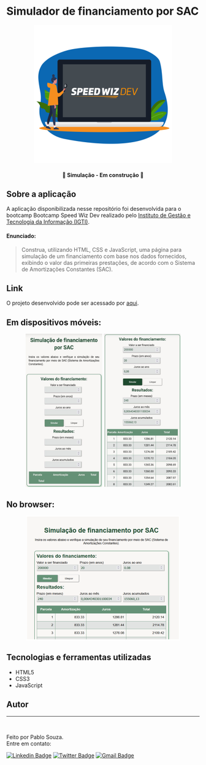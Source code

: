 # Simulador de financiamento por SAC

<div align="center">
    <img alt="Speed Wiz Dev" src="./assets/banner.png" />
</div>

<h4 align="center"> 
	🚧  Simulação - Em construção 🚧
</h4>

## Sobre a aplicação

A aplicação disponibilizada nesse repositório foi desenvolvida para o bootcamp Bootcamp Speed Wiz Dev realizado pelo [Instituto de Gestão e Tecnologia da Informação (IGTI)](https://www.igti.com.br/).

#### Enunciado:

>Construa, utilizando HTML, CSS e JavaScript, uma página para simulação de um financiamento com base nos dados fornecidos, exibindo o valor das primeiras prestações, de acordo com o Sistema de Amortizações Constantes (SAC).


## Link

O projeto desenvolvido pode ser acessado por [aqui](https://simulacao-sac-szpbl.netlify.app).

## Em dispositivos móveis:


<div align="center">
  <img alt="Visualização em mobile sem valores preenchidos" src="./assets/mobile-1.jpeg" width="200px">

  <img alt="Visualização em mobile com valores preenchidos" src="./assets/mobile-2.jpeg" width="200px">
</div>

## No browser:
<div align="center">
  <img alt="NextLevelWeek" width="400"title="#NextLevelWeek" src="./assets/web-1.png" />
</div>

## Tecnologias e ferramentas utilizadas

 - HTML5
 - CSS3
 - JavaScript

## Autor
---

<img src="https://media-exp1.licdn.com/dms/image/C4D03AQH9pvVIWVfICQ/profile-displayphoto-shrink_800_800/0/1625176479605?e=1639612800&v=beta&t=FZjWpnw5JRplOY1GdPmQ_g1o3IdYZF7lXolXTGUHeiY" width="150px;" alt=""/>
<br />

Feito por Pablo Souza.<br />
Entre em contato:

[![Linkedin Badge](https://img.shields.io/badge/@szpbl-0077B5?style=for-the-badge&logo=linkedin&logoColor=white)](https://www.linkedin.com/in/szpbl/) 
[![Twitter Badge](https://img.shields.io/badge/@szbpl-1DA1F2?style=for-the-badge&logo=twitter&logoColor=white)](https://twitter.com/szpbl)
[![Gmail Badge](https://img.shields.io/badge/oliveirasouzapablo@gmail.com-D14836?style=for-the-badge&logo=gmail&logoColor=white)](mailto:oliveirasouzapablo@gmail.com)


